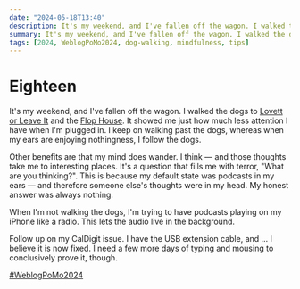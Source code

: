 ```yaml
---
date: "2024-05-18T13:40"
description: It's my weekend, and I've fallen off the wagon. I walked the dogs to Lovett or Leave It and the Flop House.
summary: It's my weekend, and I've fallen off the wagon. I walked the dogs to Lovett or Leave It and the Flop House.
tags: [2024, WeblogPoMo2024, dog-walking, mindfulness, tips]
---
```


# Eighteen
<!-- truncate -->

It's my weekend, and I've fallen off the wagon. I walked the dogs to [Lovett or Leave It](https://crooked.com/podcast-series/lovett-or-leave-it/) and the [Flop House](https://www.flophousepodcast.com/). It showed me just how much less attention I have when I'm plugged in. I keep on walking past the dogs, whereas when my ears are enjoying nothingness, I follow the dogs. 

Other benefits are that my mind does wander. I think — and those thoughts take me to interesting places. It's a question that fills me with terror, "What are you thinking?". This is because my default state was podcasts in my ears — and therefore someone else's thoughts were in my head. My honest answer was always nothing.

When I'm not walking the dogs, I'm trying to have podcasts playing on my iPhone like a radio. This lets the audio live in the background.

Follow up on my CalDigit issue. I have the USB extension cable, and … I believe it is now fixed. I need a few more days of typing and mousing to conclusively prove it, though.

[#WeblogPoMo2024](https://weblog.anniegreens.lol/weblog-posting-month-2024)

